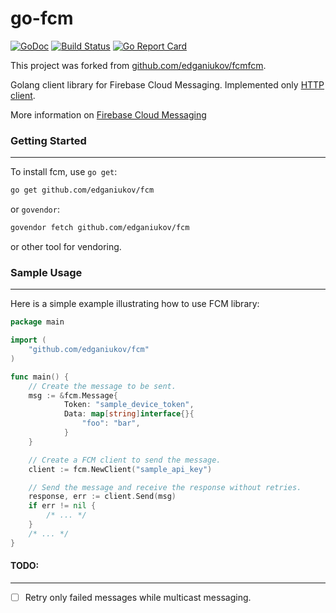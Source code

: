 # go-fcm

[![GoDoc](https://godoc.org/github.com/edganiukov/fcm?status.svg)](https://godoc.org/github.com/edganiukov/fcm)
[![Build Status](https://travis-ci.org/edganiukov/fcm.svg?branch=master)](https://travis-ci.org/edganiukov/fcm)
[![Go Report Card](https://goreportcard.com/badge/github.com/edganiukov/fcm)](https://goreportcard.com/report/github.com/edganiukov/fcm)

This project was forked from [github.com/edganiukov/fcmfcm](https://github.com/edganiukov/fcm).

Golang client library for Firebase Cloud Messaging. Implemented only [HTTP client](https://firebase.google.com/docs/cloud-messaging/http-server-ref#downstream).

More information on [Firebase Cloud Messaging](https://firebase.google.com/docs/cloud-messaging/)

### Getting Started
-------------------
To install fcm, use `go get`:

```bash
go get github.com/edganiukov/fcm
```
or `govendor`:

```bash
govendor fetch github.com/edganiukov/fcm
```
or other tool for vendoring.

### Sample Usage
----------------
Here is a simple example illustrating how to use FCM library:
```go
package main

import (
	"github.com/edganiukov/fcm"
)

func main() {
	// Create the message to be sent.
	msg := &fcm.Message{
     		Token: "sample_device_token",
      		Data: map[string]interface{}{
         		"foo": "bar",
      		}
  	}

	// Create a FCM client to send the message.
	client := fcm.NewClient("sample_api_key")

	// Send the message and receive the response without retries.
	response, err := client.Send(msg)
	if err != nil {
		/* ... */
	}
	/* ... */
}
```


#### TODO:
---------
- [ ] Retry only failed messages while multicast messaging.

